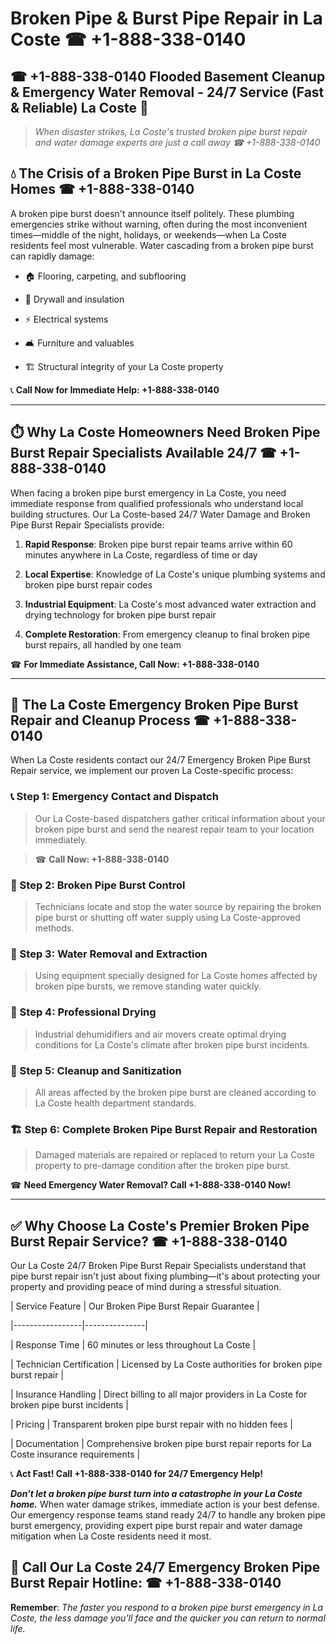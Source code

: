 # Broken Pipe & Burst Pipe Repair in La Coste ☎ +1-888-338-0140  
## ☎ +1-888-338-0140 Flooded Basement Cleanup & Emergency Water Removal - 24/7 Service (Fast & Reliable) La Coste 🚨  

> *When disaster strikes, La Coste's trusted broken pipe burst repair and water damage experts are just a call away ☎ +1-888-338-0140*  

## 💧 The Crisis of a Broken Pipe Burst in La Coste Homes ☎ +1-888-338-0140  

A broken pipe burst doesn't announce itself politely. These plumbing emergencies strike without warning, often during the most inconvenient times—middle of the night, holidays, or weekends—when La Coste residents feel most vulnerable. Water cascading from a broken pipe burst can rapidly damage:  

* 🏠 Flooring, carpeting, and subflooring  
* 🧱 Drywall and insulation  
* ⚡ Electrical systems  
* 🛋️ Furniture and valuables  
* 🏗️ Structural integrity of your La Coste property  

📞 **Call Now for Immediate Help: +1-888-338-0140**  

---  

## ⏱️ Why La Coste Homeowners Need Broken Pipe Burst Repair Specialists Available 24/7 ☎ +1-888-338-0140  

When facing a broken pipe burst emergency in La Coste, you need immediate response from qualified professionals who understand local building structures. Our La Coste-based 24/7 Water Damage and Broken Pipe Burst Repair Specialists provide:  

1. **Rapid Response**: Broken pipe burst repair teams arrive within 60 minutes anywhere in La Coste, regardless of time or day  
2. **Local Expertise**: Knowledge of La Coste's unique plumbing systems and broken pipe burst repair codes  
3. **Industrial Equipment**: La Coste's most advanced water extraction and drying technology for broken pipe burst repair  
4. **Complete Restoration**: From emergency cleanup to final broken pipe burst repairs, all handled by one team  

☎ **For Immediate Assistance, Call Now: +1-888-338-0140**  

---  

## 🔧 The La Coste Emergency Broken Pipe Burst Repair and Cleanup Process ☎ +1-888-338-0140  

When La Coste residents contact our 24/7 Emergency Broken Pipe Burst Repair service, we implement our proven La Coste-specific process:  

### 📞 Step 1: Emergency Contact and Dispatch  
> Our La Coste-based dispatchers gather critical information about your broken pipe burst and send the nearest repair team to your location immediately.  
> ☎ **Call Now: +1-888-338-0140**  

### 🚿 Step 2: Broken Pipe Burst Control  
> Technicians locate and stop the water source by repairing the broken pipe burst or shutting off water supply using La Coste-approved methods.  

### 🌊 Step 3: Water Removal and Extraction  
> Using equipment specially designed for La Coste homes affected by broken pipe bursts, we remove standing water quickly.  

### 💨 Step 4: Professional Drying  
> Industrial dehumidifiers and air movers create optimal drying conditions for La Coste's climate after broken pipe burst incidents.  

### 🧼 Step 5: Cleanup and Sanitization  
> All areas affected by the broken pipe burst are cleaned according to La Coste health department standards.  

### 🏗️ Step 6: Complete Broken Pipe Burst Repair and Restoration  
> Damaged materials are repaired or replaced to return your La Coste property to pre-damage condition after the broken pipe burst.  

☎ **Need Emergency Water Removal? Call +1-888-338-0140 Now!**  

---  

## ✅ Why Choose La Coste's Premier Broken Pipe Burst Repair Service? ☎ +1-888-338-0140  

Our La Coste 24/7 Broken Pipe Burst Repair Specialists understand that pipe burst repair isn't just about fixing plumbing—it's about protecting your property and providing peace of mind during a stressful situation.  

| Service Feature | Our Broken Pipe Burst Repair Guarantee |  
|-----------------|---------------|  
| Response Time | 60 minutes or less throughout La Coste |  
| Technician Certification | Licensed by La Coste authorities for broken pipe burst repair |  
| Insurance Handling | Direct billing to all major providers in La Coste for broken pipe burst incidents |  
| Pricing | Transparent broken pipe burst repair with no hidden fees |  
| Documentation | Comprehensive broken pipe burst repair reports for La Coste insurance requirements |  

📞 **Act Fast! Call +1-888-338-0140 for 24/7 Emergency Help!**  

***Don't let a broken pipe burst turn into a catastrophe in your La Coste home.*** When water damage strikes, immediate action is your best defense. Our emergency response teams stand ready 24/7 to handle any broken pipe burst emergency, providing expert pipe burst repair and water damage mitigation when La Coste residents need it most.  

## 📱 Call Our La Coste 24/7 Emergency Broken Pipe Burst Repair Hotline: ☎ +1-888-338-0140  

**Remember**: *The faster you respond to a broken pipe burst emergency in La Coste, the less damage you'll face and the quicker you can return to normal life.*